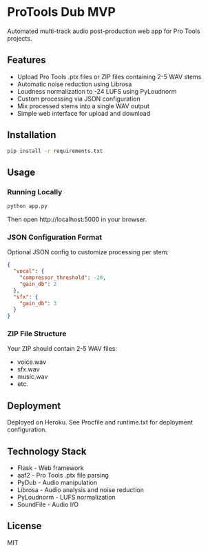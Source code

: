 # ProTools Dub MVP

Automated multi-track audio post-production web app for Pro Tools projects.

## Features

- Upload Pro Tools .ptx files or ZIP files containing 2-5 WAV stems
- Automatic noise reduction using Librosa
- Loudness normalization to -24 LUFS using PyLoudnorm
- Custom processing via JSON configuration
- Mix processed stems into a single WAV output
- Simple web interface for upload and download

## Installation

```bash
pip install -r requirements.txt
```

## Usage

### Running Locally

```bash
python app.py
```

Then open http://localhost:5000 in your browser.

### JSON Configuration Format

Optional JSON config to customize processing per stem:

```json
{
  "vocal": {
    "compressor_threshold": -20,
    "gain_db": 2
  },
  "sfx": {
    "gain_db": 3
  }
}
```

### ZIP File Structure

Your ZIP should contain 2-5 WAV files:
- voice.wav
- sfx.wav
- music.wav
- etc.

## Deployment

Deployed on Heroku. See Procfile and runtime.txt for deployment configuration.

## Technology Stack

- Flask - Web framework
- aaf2 - Pro Tools .ptx file parsing
- PyDub - Audio manipulation
- Librosa - Audio analysis and noise reduction
- PyLoudnorm - LUFS normalization
- SoundFile - Audio I/O

## License

MIT
